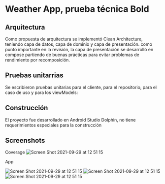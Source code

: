 # Weather App, prueba técnica Bold

## Arquitectura

Como propuesta de arquitectura se implementó Clean Architecture, teniendo capa de datos, capa de dominio y capa de presentación.
como punto importante en la revisión, la capa de presentación se desarrolló en compose partiendo de buenas prácticas para evitar
problemas de rendimiento por recomposición.

## Pruebas unitarrias

Se escribieron pruebas unitarias para el cliente, para el repositorio, para el caso de uso y para los viewModels:

## Construcción

El proyecto fue desarrollado en Android Studio Dolphin, no tiene requerimientos especiales para la construcción

## Screenshots 

Coverage
![Screen Shot 2021-09-29 at 12 51 15](https://raw.githubusercontent.com/EdwinLlanos/WeatherApp/develop/Screenshot_20221209_111014_com.weather.app.test.jpg)

App

![Screen Shot 2021-09-29 at 12 51 15](https://raw.githubusercontent.com/EdwinLlanos/WeatherApp/develop/Screenshot_20221209_111014_com.weather.app.test.jpg)
![Screen Shot 2021-09-29 at 12 51 15](https://raw.githubusercontent.com/EdwinLlanos/WeatherApp/develop/Screenshot_20221209_111032_com.weather.app.test.jpg)
![Screen Shot 2021-09-29 at 12 51 15](https://raw.githubusercontent.com/EdwinLlanos/WeatherApp/develop/Screenshot_20221209_111039_com.weather.app.test.jpg)


